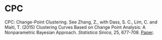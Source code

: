 # CPC
 CPC: Change-Point Clustering. See Zhang, Z., with Dass, S. C., Lim, C. and Maiti, T. (2015) Clustering Curves Based on Change Point Analysis: A Nonparametric Bayesian Approach. *Statistica Sinica*, 25, 677-708. <a href="http://www3.stat.sinica.edu.tw/statistica/oldpdf/A25n214.pdf" target="_blank">Paper</a>.
